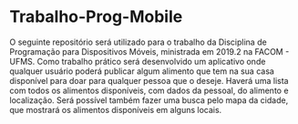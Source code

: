 # Trabalho-Prog-Mobile

  O seguinte repositório será utilizado para o trabalho da Disciplina de Programação para Dispositivos Móveis, ministrada em 2019.2 na FACOM - UFMS.
  Como trabalho prático será desenvolvido um aplicativo onde qualquer usuário poderá publicar algum alimento que tem na sua casa disponível para doar para qualquer pessoa que o deseje. Haverá uma lista com todos os alimentos disponíveis, com dados da pessoal, do alimento e localização. Será possível também fazer uma busca pelo mapa da cidade, que mostrará os alimentos disponíveis em alguns locais.
